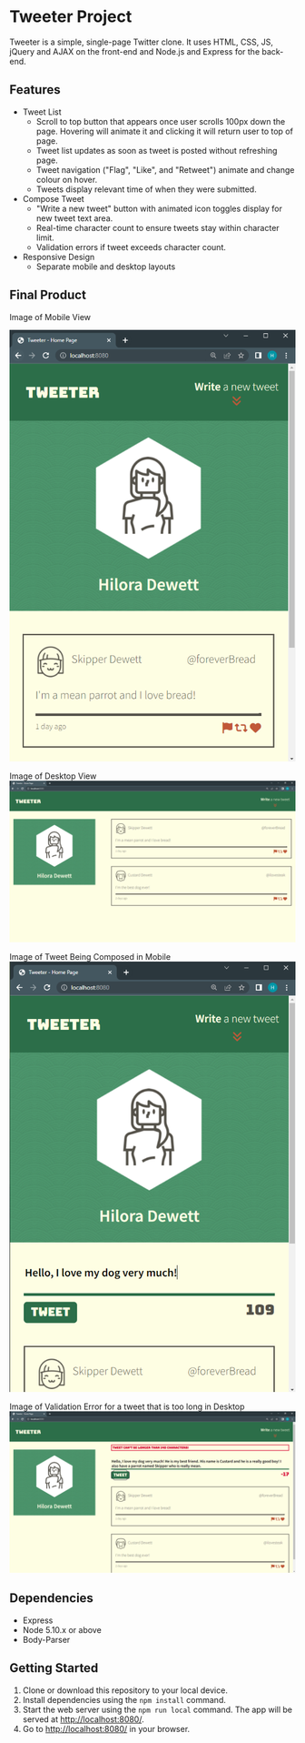 # Tweeter Project

Tweeter is a simple, single-page Twitter clone. It uses HTML, CSS, JS, jQuery and AJAX on the front-end and Node.js and Express for the back-end.

## Features

- Tweet List
  - Scroll to top button that appears once user scrolls 100px down the page. Hovering will animate it and clicking it will return user to top of page.
  - Tweet list updates as soon as tweet is posted without refreshing page.
  - Tweet navigation ("Flag", "Like", and "Retweet") animate and change colour on hover.
  - Tweets display relevant time of when they were submitted.
- Compose Tweet
  - "Write a new tweet" button with animated icon toggles display for new tweet text area.
  - Real-time character count to ensure tweets stay within character limit.
  - Validation errors if tweet exceeds character count.
- Responsive Design
  - Separate mobile and desktop layouts

## Final Product

Image of Mobile View<br/>

!["Image of Mobile View"](https://github.com/hdewett/tweeter/blob/master/public/images/MobileView.png)

Image of Desktop View<br/>
!["Image of Desktop View"](https://github.com/hdewett/tweeter/blob/master/public/images/DesktopView.png)

Image of Tweet Being Composed in Mobile<br/>
!["Image of Tweet Being Composed in Mobile"](https://github.com/hdewett/tweeter/blob/master/public/images/TweetComposed.png)

Image of Validation Error for a tweet that is too long in Desktop<br/>
!["Image of Validation Error for a tweet that is too long in Desktop"](https://github.com/hdewett/tweeter/blob/master/public/images/ValidationError.png)

## Dependencies

- Express
- Node 5.10.x or above
- Body-Parser

## Getting Started

1. Clone or download this repository to your local device.
2. Install dependencies using the `npm install` command.
3. Start the web server using the `npm run local` command. The app will be served at <http://localhost:8080/>.
4. Go to <http://localhost:8080/> in your browser.
